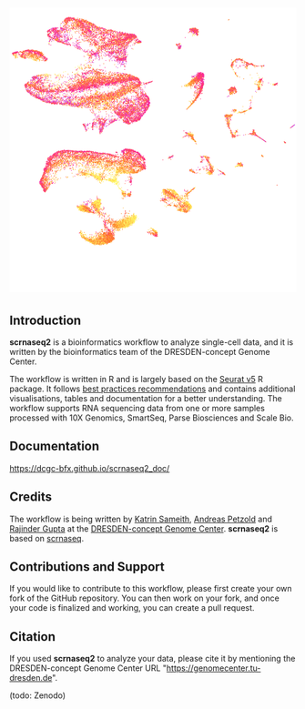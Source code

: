 # <p align="center"> <img src="docs/scrnaseq2_cover.png" alt="scrnaseq2" height="500"> </p>

## Introduction

**scrnaseq2** is a bioinformatics workflow to analyze single-cell data, and it is written by the bioinformatics team of the DRESDEN-concept Genome Center. 

The workflow is written in R  and is largely based on the [Seurat v5](https://satijalab.org/seurat/) R package. It follows [best practices recommendations](https://www.nature.com/articles/s41576-023-00586-w) and contains additional visualisations, tables and documentation for a better understanding. The workflow supports RNA sequencing data from one or more samples processed with 10X Genomics, SmartSeq, Parse Biosciences and Scale Bio. 

## Documentation 

https://dcgc-bfx.github.io/scrnaseq2_doc/

## Credits

The workflow is being written by [Katrin Sameith](https://github.com/ktrns), [Andreas Petzold](https://github.com/andpet0101) and [Rajinder Gupta](https://github.com/rajinder4489) at the [DRESDEN-concept Genome Center](https://genomecenter.tu-dresden.de/about-us). **scrnaseq2** is based on [scrnaseq](https://github.com/ktrns/scrnaseq). 

## Contributions and Support

If you would like to contribute to this workflow, please first create your own fork of the GitHub repository. You can then work on your fork, and once your code is finalized and working, you can create a pull request. 

## Citation

If you used **scrnaseq2** to analyze your data, please cite it by mentioning the DRESDEN-concept Genome Center URL "https://genomecenter.tu-dresden.de". 

(todo: Zenodo)
